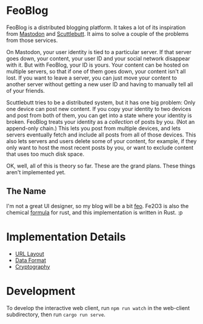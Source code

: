FeoBlog
=======

FeoBlog is a distributed blogging platform. It takes a lot of its
inspiration from [Mastodon] and [Scuttlebutt]. It aims to solve a couple of
the problems from those services.

[Mastodon]: https://joinmastodon.org/
[Scuttlebutt]: https://www.scuttlebutt.nz/

On Mastodon, your user identity is tied to a particular server. If that server
goes down, your content, your user ID and your social network disappear with it.
But with FeoBlog, your ID is yours. Your content can be hosted on multiple
servers, so that if one of them goes down, your content isn't all lost. If you
want to leave a server, you can just move your content to another server without
getting a new user ID and having to manually tell all of your friends.

Scuttlebutt tries to be a distributed system, but it has one big problem: Only
one device can post new content. If you copy your identity to two devices and
post from both of them, you can get into a state where your identity is broken.
FeoBlog treats your identity as a *collection* of posts by you. (Not an
append-only chain.) This lets you post from multiple devices, and lets servers
eventually fetch and include all posts from all of those devices. This also
lets servers and users delete some of your content, for example, if they only
want to host the most recent posts by you, or want to exclude content that
uses too much disk space.

OK, well, all of this is theory so far. These are the grand plans. These things
aren't implemented yet.

The Name
--------

I'm not a great UI designer, so my blog will be a bit [feo]. Fe2O3 is also
the chemical [formula] for rust, and this implementation is written in Rust. :p 

[feo]: https://en.wiktionary.org/wiki/feo#Spanish
[formula]: https://en.wikipedia.org/wiki/Iron(III)_oxide

Implementation Details
======================

* [URL Layout]
* [Data Format]
* [Cryptography]

[URL Layout]: ./docs/url_layout.md
[Data Format]: ./docs/data_format.md
[Cryptography]: ./docs/crypto.md


Development
===========

To develop the interactive web client, run `npm run watch` in the web-client
subdirectory, then run `cargo run serve`.

